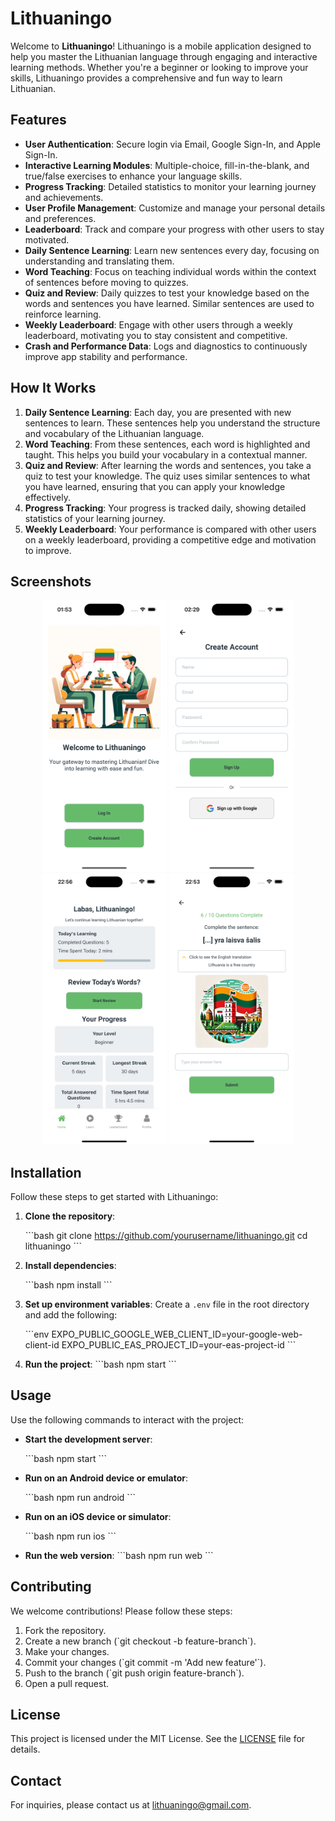 # Lithuaningo

Welcome to **Lithuaningo**! Lithuaningo is a mobile application designed to help you master the Lithuanian language through engaging and interactive learning methods. Whether you're a beginner or looking to improve your skills, Lithuaningo provides a comprehensive and fun way to learn Lithuanian.

## Features

- **User Authentication**: Secure login via Email, Google Sign-In, and Apple Sign-In.
- **Interactive Learning Modules**: Multiple-choice, fill-in-the-blank, and true/false exercises to enhance your language skills.
- **Progress Tracking**: Detailed statistics to monitor your learning journey and achievements.
- **User Profile Management**: Customize and manage your personal details and preferences.
- **Leaderboard**: Track and compare your progress with other users to stay motivated.
- **Daily Sentence Learning**: Learn new sentences every day, focusing on understanding and translating them.
- **Word Teaching**: Focus on teaching individual words within the context of sentences before moving to quizzes.
- **Quiz and Review**: Daily quizzes to test your knowledge based on the words and sentences you have learned. Similar sentences are used to reinforce learning.
- **Weekly Leaderboard**: Engage with other users through a weekly leaderboard, motivating you to stay consistent and competitive.
- **Crash and Performance Data**: Logs and diagnostics to continuously improve app stability and performance.

## How It Works

1. **Daily Sentence Learning**: Each day, you are presented with new sentences to learn. These sentences help you understand the structure and vocabulary of the Lithuanian language.
2. **Word Teaching**: From these sentences, each word is highlighted and taught. This helps you build your vocabulary in a contextual manner.
3. **Quiz and Review**: After learning the words and sentences, you take a quiz to test your knowledge. The quiz uses similar sentences to what you have learned, ensuring that you can apply your knowledge effectively.
4. **Progress Tracking**: Your progress is tracked daily, showing detailed statistics of your learning journey.
5. **Weekly Leaderboard**: Your performance is compared with other users on a weekly leaderboard, providing a competitive edge and motivation to improve.

## Screenshots

<p align="center">
  <img src="assets/images/welcome_screen.png" alt="Welcome Screen" width="200" />
  <img src="assets/images/signup_screen.png" alt="Signup Screen" width="200" />
  <img src="assets/images/dashboard.png" alt="Dashboard" width="200" />
  <img src="assets/images/study_card.png" alt="Study Card" width="200" />
</p>

## Installation

Follow these steps to get started with Lithuaningo:

1. **Clone the repository**:

   \`\`\`bash
   git clone https://github.com/yourusername/lithuaningo.git
   cd lithuaningo
   \`\`\`

2. **Install dependencies**:

   \`\`\`bash
   npm install
   \`\`\`

3. **Set up environment variables**:
   Create a `.env` file in the root directory and add the following:

   \`\`\`env
   EXPO_PUBLIC_GOOGLE_WEB_CLIENT_ID=your-google-web-client-id
   EXPO_PUBLIC_EAS_PROJECT_ID=your-eas-project-id
   \`\`\`

4. **Run the project**:
   \`\`\`bash
   npm start
   \`\`\`

## Usage

Use the following commands to interact with the project:

- **Start the development server**:

  \`\`\`bash
  npm start
  \`\`\`

- **Run on an Android device or emulator**:

  \`\`\`bash
  npm run android
  \`\`\`

- **Run on an iOS device or simulator**:

  \`\`\`bash
  npm run ios
  \`\`\`

- **Run the web version**:
  \`\`\`bash
  npm run web
  \`\`\`

## Contributing

We welcome contributions! Please follow these steps:

1. Fork the repository.
2. Create a new branch (\`git checkout -b feature-branch\`).
3. Make your changes.
4. Commit your changes (\`git commit -m 'Add new feature'\`).
5. Push to the branch (\`git push origin feature-branch\`).
6. Open a pull request.

## License

This project is licensed under the MIT License. See the [LICENSE](LICENSE) file for details.

## Contact

For inquiries, please contact us at [lithuaningo@gmail.com](mailto:lithuaningo@gmail.com).
